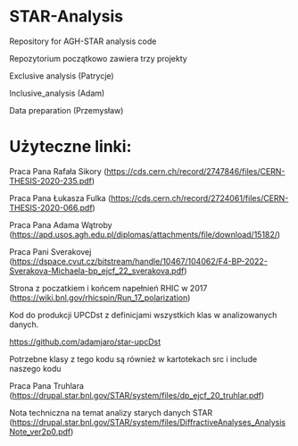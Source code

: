 # STAR-Analysis
Repository for AGH-STAR analysis code

Repozytorium początkowo zawiera trzy projekty

Exclusive analysis (Patrycje)

Inclusive_analysis (Adam)

Data preparation (Przemysław)

# Użyteczne linki:

Praca Pana Rafała Sikory (https://cds.cern.ch/record/2747846/files/CERN-THESIS-2020-235.pdf)

Praca Pana Łukasza Fulka (https://cds.cern.ch/record/2724061/files/CERN-THESIS-2020-066.pdf)

Praca Pana Adama Wątroby (https://apd.usos.agh.edu.pl/diplomas/attachments/file/download/15182/)

Praca Pani Sverakovej (https://dspace.cvut.cz/bitstream/handle/10467/104062/F4-BP-2022-Sverakova-Michaela-bp_ejcf_22_sverakova.pdf)

Strona z poczatkiem i końcem napełnień RHIC w 2017 (https://wiki.bnl.gov/rhicspin/Run_17_polarization)

Kod do produkcji UPCDst z definicjami wszystkich klas w analizowanych danych.

https://github.com/adamjaro/star-upcDst

Potrzebne klasy z tego kodu są również w kartotekach src i include naszego kodu

Praca Pana Truhlara (https://drupal.star.bnl.gov/STAR/system/files/dp_ejcf_20_truhlar.pdf)

Nota techniczna na temat analizy starych danych STAR (https://drupal.star.bnl.gov/STAR/system/files/DiffractiveAnalyses_AnalysisNote_ver2p0.pdf)


